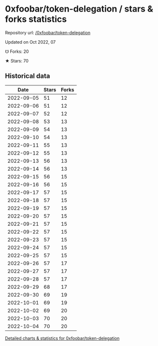 # 0xfoobar/token-delegation / stars & forks statistics

Repository url: [/0xfoobar/token-delegation](https://github.com/0xfoobar/token-delegation)

Updated on Oct 2022, 07

☋ Forks: 20

★ Stars: 70

## Historical data
| Date | Stars | Forks |
|------|-------|-------|
| 2022-09-05 | 51 | 12 | 
| 2022-09-06 | 51 | 12 | 
| 2022-09-07 | 52 | 12 | 
| 2022-09-08 | 53 | 13 | 
| 2022-09-09 | 54 | 13 | 
| 2022-09-10 | 54 | 13 | 
| 2022-09-11 | 55 | 13 | 
| 2022-09-12 | 55 | 13 | 
| 2022-09-13 | 56 | 13 | 
| 2022-09-14 | 56 | 13 | 
| 2022-09-15 | 56 | 15 | 
| 2022-09-16 | 56 | 15 | 
| 2022-09-17 | 57 | 15 | 
| 2022-09-18 | 57 | 15 | 
| 2022-09-19 | 57 | 15 | 
| 2022-09-20 | 57 | 15 | 
| 2022-09-21 | 57 | 15 | 
| 2022-09-22 | 57 | 15 | 
| 2022-09-23 | 57 | 15 | 
| 2022-09-24 | 57 | 15 | 
| 2022-09-25 | 57 | 15 | 
| 2022-09-26 | 57 | 17 | 
| 2022-09-27 | 57 | 17 | 
| 2022-09-28 | 57 | 17 | 
| 2022-09-29 | 68 | 17 | 
| 2022-09-30 | 69 | 19 | 
| 2022-10-01 | 69 | 19 | 
| 2022-10-02 | 69 | 20 | 
| 2022-10-03 | 70 | 20 | 
| 2022-10-04 | 70 | 20 | 


[Detailed charts & statistics for 0xfoobar/token-delegation](https://reviewgithub.com/rep/0xfoobar/token-delegation)
